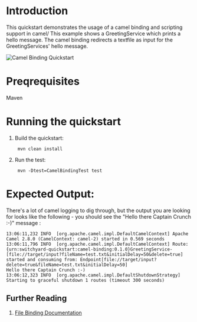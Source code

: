 Introduction
============
This quickstart demonstrates the usage of a camel binding and scripting support in camel/
This example shows a GreetingService which prints a hello message. The camel binding redirects a textfile as input for the 
GreetingServices' hello message.

![Camel Binding Quickstart](https://github.com/jboss-switchyard/quickstarts/raw/master/camel-binding/camel-binding.jpg)


Preqrequisites 
==============
Maven

Running the quickstart
======================

1. Build the quickstart:

        mvn clean install

2. Run the test:

        mvn -Dtest=CamelBindingTest test


Expected Output:
================
There's a lot of camel logging to dig through, but the output you are looking for looks like the 
following - you should see the "Hello there Captain Crunch :-)" message :

```
13:06:11,232 INFO  [org.apache.camel.impl.DefaultCamelContext] Apache Camel 2.8.0 (CamelContext: camel-2) started in 0.569 seconds
13:06:11,796 INFO  [org.apache.camel.impl.DefaultCamelContext] Route: {urn:switchyard-quickstart:camel-binding:0.1.0}GreetingService-[file://target/input?fileName=test.txt&initialDelay=50&delete=true] started and consuming from: Endpoint[file://target/input?delete=true&fileName=test.txt&initialDelay=50]
Hello there Captain Crunch :-) 
13:06:12,323 INFO  [org.apache.camel.impl.DefaultShutdownStrategy] Starting to graceful shutdown 1 routes (timeout 300 seconds)
```

## Further Reading

1. [File Binding Documentation](https://docs.jboss.org/author/display/SWITCHYARD/File)
